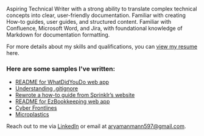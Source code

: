 Aspiring Technical Writer with a strong ability to translate complex technical concepts into clear, user-friendly documentation. Familiar with creating How-to guides, user guides, and structured content. Familiar with Confluence, Microsoft Word, and Jira, with foundational knowledge of Markdown for documentation formatting.

For more details about my skills and qualifications, you can [view my resume](https://drive.google.com/file/d/1-cOeOdL76t5RKCVNDBCik7ntxtbtj_1c/view?usp=sharing) here.

### Here are some samples I've written:
<!--- [Why use branches when contributing?](/portfolio/why_use_branches.html)--->
- [README for WhatDidYouDo web app](/portfolio/whatdidyoudo_contribution.html)
- [Understanding .gitignore](/portfolio/understanding_gitignore.html) 
- [Rewrote a how-to guide from Sprinklr’s website](https://docs.google.com/document/d/1wBeiZh1cRBETC_Pv17FsyNXSnZbPBcXA/edit?usp=sharing&ouid=104001367623014874862&rtpof=true&sd=true)
- [README for EzBookkeeping web app](/portfolio/ez_contribution.html)
- [Cyber Frontlines](https://www.techsphereinsights.in/cyber-frontlines-how-india-is-fortifying-its-digital-borders-amid-cross-border-tensions)
- [Microplastics](https://docs.google.com/document/d/1mhqyGiDctAV26aNE3QPchEnOQfzMsZZzUH0WY78dY6E/edit?usp=sharing)    

Reach out to me via [LinkedIn](https://www.linkedin.com/in/aryaman-mann/) or email at [aryamanmann597@gmail.com](mailto:aryamanmann597@gmail.com).  
